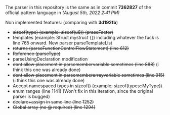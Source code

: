 The parser in this repository is the same as in commit **7362827** of the official pattern language in *(August 5th, 2022 2:41 PM)*


Non implemented features: (comparing with **3d192fb**)
 * ~~sizeof(type) (example: sizeof(u8)) (praseFactor)~~
 * templates (example: Struct<T> mystruct {}) including whatever the fuck is line 765 onward. New parser parseTemplateList
 * ~~returns (parseFunctionControlFlowStatement) (line 612)~~
 * ~~Reference (parseType)~~
 * parseUsingDeclaration modification
 * ~~dont allow placement in parsemembervariable sometimes (line 888)~~ (i think this one was already done)
 * ~~dont allow placement in parsememberarrayvariable sometimes (line 915)~~ (i think this one was already done)
 * ~~Accept namespaced types in sizeof() (example: sizeof(types::MyType))~~
 * enum ranges (line 1141) (Won't fix in this iteration, since the original parser is bugged)
 * ~~declare+assign in same line (line 1252)~~
 * ~~Global array (no @ required) (line 1294)~~
 